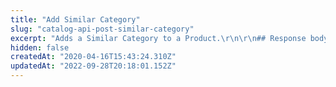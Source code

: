 ```yaml
---
title: "Add Similar Category"
slug: "catalog-api-post-similar-category"
excerpt: "Adds a Similar Category to a Product.\r\n\r\n## Response body example\r\n\r\n```json\r\n{\r\n    \"ProductId\": 1,\r\n    \"StoreId\": 1\r\n}\r\n```"
hidden: false
createdAt: "2020-04-16T15:43:24.310Z"
updatedAt: "2022-09-28T20:18:01.152Z"
---
```

